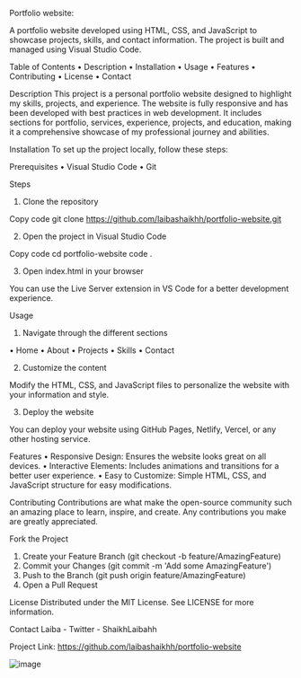 Portfolio website: 

A portfolio website developed using HTML, CSS, and JavaScript to showcase projects, skills, and contact information. The project is built and managed using Visual Studio Code.


Table of Contents
• Description
• Installation
• Usage
• Features
• Contributing
• License
• Contact

Description
This project is a personal portfolio website designed to highlight my skills, projects, and experience. The website is fully responsive and has been developed with best practices in web development. It includes sections for portfolio, services, experience, projects, and education, making it a comprehensive showcase of my professional journey and abilities.


Installation
To set up the project locally, follow these steps:

Prerequisites
• Visual Studio Code
• Git

Steps
1. Clone the repository


Copy code
git clone https://github.com/laibashaikhh/portfolio-website.git

2. Open the project in Visual Studio Code


Copy code
cd portfolio-website
code .

3. Open index.html in your browser

You can use the Live Server extension in VS Code for a better development experience.

Usage
1. Navigate through the different sections

• Home
• About
• Projects
• Skills
• Contact

2. Customize the content

Modify the HTML, CSS, and JavaScript files to personalize the website with your information and style.

3. Deploy the website

You can deploy your website using GitHub Pages, Netlify, Vercel, or any other hosting service.

Features
• Responsive Design: Ensures the website looks great on all devices.
• Interactive Elements: Includes animations and transitions for a better user experience.
• Easy to Customize: Simple HTML, CSS, and JavaScript structure for easy modifications.

Contributing
Contributions are what make the open-source community such an amazing place to learn, inspire, and create. Any contributions you make are greatly appreciated.

Fork the Project
1. Create your Feature Branch (git checkout -b feature/AmazingFeature)
2. Commit your Changes (git commit -m 'Add some AmazingFeature')
3. Push to the Branch (git push origin feature/AmazingFeature)
4. Open a Pull Request

License
Distributed under the MIT License. See LICENSE for more information.

Contact
Laiba - Twitter - ShaikhLaibahh

Project Link: https://github.com/laibashaikhh/portfolio-website





![image](https://github.com/Laibashaikhh/Portfolio-Website/assets/112971632/61a3946c-2fb4-47f6-975e-40e0f98a9276)


